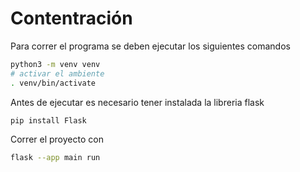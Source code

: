 # Contentración

Para correr el programa se deben ejecutar los siguientes comandos

```bash
python3 -m venv venv
# activar el ambiente
. venv/bin/activate
```

Antes de ejecutar es necesario tener instalada la libreria flask

```bash
pip install Flask
```

Correr el proyecto con

```bash
flask --app main run
```